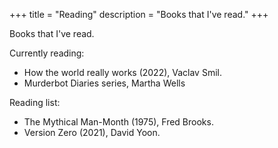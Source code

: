+++
title = "Reading"
description = "Books that I've read."
+++

Books that I've read.

Currently reading:

- How the world really works (2022), Vaclav Smil.
- Murderbot Diaries series, Martha Wells

Reading list:

- The Mythical Man-Month (1975), Fred Brooks.
- Version Zero (2021), David Yoon.
